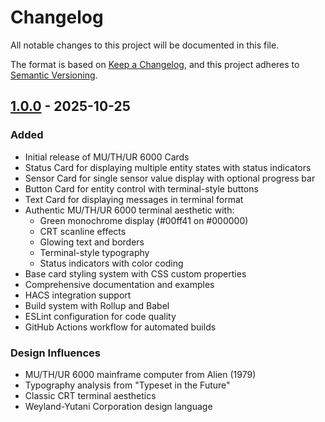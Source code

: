 # Changelog

All notable changes to this project will be documented in this file.

The format is based on [Keep a Changelog](https://keepachangelog.com/en/1.0.0/),
and this project adheres to [Semantic Versioning](https://semver.org/spec/v2.0.0.html).

## [1.0.0] - 2025-10-25

### Added
- Initial release of MU/TH/UR 6000 Cards
- Status Card for displaying multiple entity states with status indicators
- Sensor Card for single sensor value display with optional progress bar
- Button Card for entity control with terminal-style buttons
- Text Card for displaying messages in terminal format
- Authentic MU/TH/UR 6000 terminal aesthetic with:
  - Green monochrome display (#00ff41 on #000000)
  - CRT scanline effects
  - Glowing text and borders
  - Terminal-style typography
  - Status indicators with color coding
- Base card styling system with CSS custom properties
- Comprehensive documentation and examples
- HACS integration support
- Build system with Rollup and Babel
- ESLint configuration for code quality
- GitHub Actions workflow for automated builds

### Design Influences
- MU/TH/UR 6000 mainframe computer from Alien (1979)
- Typography analysis from "Typeset in the Future"
- Classic CRT terminal aesthetics
- Weyland-Yutani Corporation design language

[1.0.0]: https://github.com/loryanstrant/ha-MU-TH-UR-6000-cards/releases/tag/v1.0.0

